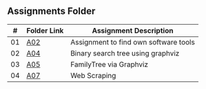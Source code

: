 ##  Assignments Folder

|   #   | Folder Link | Assignment Description |
| :---: | ----------- | ---------------------- |
|    01  |  [A02](https://github.com/adikarimadhav21/4883-SoftwareTools-Adhikari/tree/main/Assignments/A02)| Assignment to find own software tools|  
|    02  |  [A04](https://github.com/adikarimadhav21/4883-SoftwareTools-Adhikari/tree/main/Assignments/A04)| Binary search tree using graphviz| 
|    03 |  [A05](https://github.com/adikarimadhav21/4883-SoftwareTools-Adhikari/tree/main/Assignments/A05)| FamilyTree via Graphviz| 
|    04 |  [A07](https://github.com/adikarimadhav21/4883-SoftwareTools-Adhikari/tree/main/Assignments/A07)| Web Scraping| 
                  
 